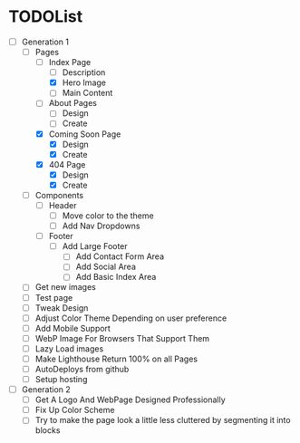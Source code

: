 # TODOList
+ [ ] Generation 1
  + [ ] Pages
    + [ ] Index Page
      + [ ] Description
      + [x] Hero Image
      + [ ] Main Content
    + [ ] About Pages
      + [ ] Design
      + [ ] Create
    + [x] Coming Soon Page
      + [x] Design
      + [x] Create
    + [x] 404 Page
      + [x] Design
      + [x] Create
  + [ ] Components
    + [ ] Header
      + [ ] Move color to the theme
      + [ ] Add Nav Dropdowns
    + [ ] Footer
      + [ ] Add Large Footer
        + [ ] Add Contact Form Area
        + [ ] Add Social Area
        + [ ] Add Basic Index Area
  + [ ] Get new images
  + [ ] Test page
  + [ ] Tweak Design
  + [ ] Adjust Color Theme Depending on user preference
  + [ ] Add Mobile Support
  + [ ] WebP Image For Browsers That Support Them
  + [ ] Lazy Load images
  + [ ] Make Lighthouse Return 100% on all Pages
  + [ ] AutoDeploys from github
  + [ ] Setup hosting
+ [ ] Generation 2
  + [ ] Get A Logo And WebPage Designed Professionally
  + [ ] Fix Up Color Scheme
  + [ ] Try to make the page look a little less cluttered by segmenting it into blocks